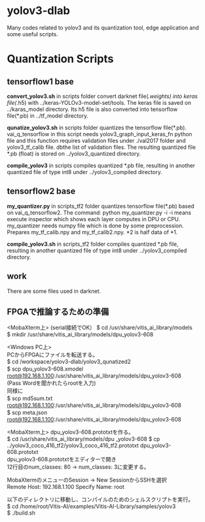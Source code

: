 # yolov3-dlab
Many codes related to yolov3 and its quantization tool, edge application and some useful scripts. 

# Quantization Scripts

## tensorflow1 base
  **convert_yolov3.sh** in scripts folder convert darknet file(*.weights) into keras file(*.h5) with ../keras-YOLOv3-model-set/tools. The keras file is saved on ../karas_model directory. Its h5 file is also converted into tensorflow file(*.pb) in ../tf_model directory.
  
  **qunatize_yolov3.sh** in scripts folder quantizes the tensorflow file(*.pb). vai_q_tensorflow in this script needs yolov3_graph_input_keras_fn python file and this function requires validation files under ./val2017 folder and yolov3_tf_calib file. dbthe list of validation files. The resulting quantized file *.pb (float) is stored on ../yolov3_quantized directory.
  
  **compile_yolov3** in scripts compiles quantized *.pb file, resulting in another quantized file of type int8 under ../yolov3_compiled directory.
  
## tensorflow2 base
  **my_quantizer.py** in scripts_tf2 folder quantizes tensorflow file(*.pb) based on vai_q_tensorflow2.
  The command:
    python my_quantizer.py -i
    -i means execute inspector which shows each layer computes in DPU or CPU.
    my_quantizer needs numpy file which is done by some preprocession. Prepares my_tf_calib.npy and my_tf_calib2.npy. *2 is half data of *1.
    
  **compile_yolov3.sh** in scripts_tf2 folder compiles quantized *.pb file, resulting in another quantized file of type int8 under ../yolov3_compiled directory.
  
## work
  There are some files used in darknet.

## FPGAで推論するための準備
<MobaXterm上>  (serial接続でOK）
$ cd /usr/share/vitis_ai_library/models  
$ mkdir /usr/share/vitis_ai_library/models/dpu_yolov3-608  

<Windows PC上>  
PCからFPGAにファイルを転送する。  
$ cd /workspace/yolov3-dlab/yolov3_qunatized2  
$ scp dpu_yolov3-608.xmodel　root@192.168.1.100:/usr/share/vitis_ai_library/models/dpu_yolov3-608  
(Pass Wordを聞かれたらrootを入力)  
同様に  
$ scp md5sum.txt　root@192.168.1.100:/usr/share/vitis_ai_library/models/dpu_yolov3-608  
$ scp meta.json　root@192.168.1.100:/usr/share/vitis_ai_library/models/dpu_yolov3-608

<MobaXterm上>
dpu_yolov3-608.prototxtを作る。  
$ cd /usr/share/vitis_ai_library/models/dpu _yolov3-608
$ cp ../yolov3_coco_416_tf2/yolov3_coco_416_tf2.prototxt dpu_yolov3-608.prototxt  
dpu_yolov3-608.prototxtをエディターで開き  
12行目のnum_classes: 80 → num_classes: 3に変更する。  

MobaXtermのメニューのSession -> New SessionからSSHを選択   
Remote Host: 192.168.1.100 Specify Name: root  

以下のディレクトリに移動し、コンパイルのためのシェルスクリプトを実行。  
$ cd /home/root/Vitis-AI/examples/Vitis-AI-Library/samples/yolov3  
$ ./build.sh  








